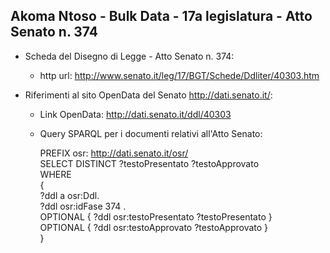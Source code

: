 ## Akoma Ntoso - Bulk Data - 17a legislatura - Atto Senato n. 374 ##

* Scheda del Disegno di Legge - Atto Senato n. 374:
	* http url: http://www.senato.it/leg/17/BGT/Schede/Ddliter/40303.htm

* Riferimenti al sito OpenData del Senato http://dati.senato.it/:
	* Link OpenData: http://dati.senato.it/ddl/40303
	* Query SPARQL per i documenti relativi all'Atto Senato:

        PREFIX osr: <http://dati.senato.it/osr/>  
		SELECT DISTINCT ?testoPresentato ?testoApprovato  
		WHERE  
		{  
		    ?ddl a osr:Ddl.  
		    ?ddl osr:idFase 374 .  
		    OPTIONAL { ?ddl osr:testoPresentato ?testoPresentato }  
		    OPTIONAL { ?ddl osr:testoApprovato ?testoApprovato }  
		}
		